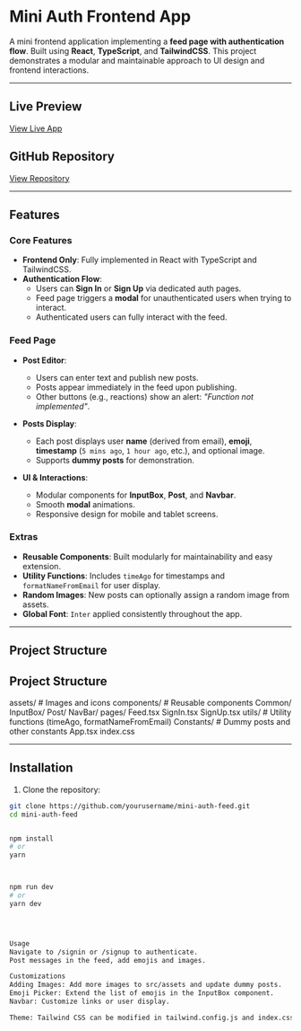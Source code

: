 # Mini Auth Frontend App

A mini frontend application implementing a **feed page with authentication flow**. Built using **React**, **TypeScript**, and **TailwindCSS**. This project demonstrates a modular and maintainable approach to UI design and frontend interactions.

---

## Live Preview

[View Live App](https://mini-auth-gamma.vercel.app/)

## GitHub Repository

[View Repository](https://github.com/your-username/mini-auth)

---

## Features

### Core Features

- **Frontend Only**: Fully implemented in React with TypeScript and TailwindCSS.
- **Authentication Flow**:
  - Users can **Sign In** or **Sign Up** via dedicated auth pages.
  - Feed page triggers a **modal** for unauthenticated users when trying to interact.
  - Authenticated users can fully interact with the feed.

### Feed Page

- **Post Editor**:
  - Users can enter text and publish new posts.
  - Posts appear immediately in the feed upon publishing.
  - Other buttons (e.g., reactions) show an alert: *"Function not implemented"*.

- **Posts Display**:
  - Each post displays user **name** (derived from email), **emoji**, **timestamp** (`5 mins ago`, `1 hour ago`, etc.), and optional image.
  - Supports **dummy posts** for demonstration.

- **UI & Interactions**:
  - Modular components for **InputBox**, **Post**, and **Navbar**.
  - Smooth **modal** animations.
  - Responsive design for mobile and tablet screens.

### Extras

- **Reusable Components**: Built modularly for maintainability and easy extension.
- **Utility Functions**: Includes `timeAgo` for timestamps and `formatNameFromEmail` for user display.
- **Random Images**: New posts can optionally assign a random image from assets.
- **Global Font**: `Inter` applied consistently throughout the app.

---

## Project Structure



## Project Structure



assets/           # Images and icons
components/       # Reusable components
  Common/
    InputBox/
    Post/
  NavBar/
pages/
  Feed.tsx
  SignIn.tsx
  SignUp.tsx
utils/            # Utility functions (timeAgo, formatNameFromEmail)
Constants/        # Dummy posts and other constants
App.tsx
index.css






---

## Installation

1. Clone the repository:

```bash
git clone https://github.com/yourusername/mini-auth-feed.git
cd mini-auth-feed


npm install
# or
yarn



npm run dev
# or
yarn dev




Usage
Navigate to /signin or /signup to authenticate.
Post messages in the feed, add emojis and images.

Customizations
Adding Images: Add more images to src/assets and update dummy posts.
Emoji Picker: Extend the list of emojis in the InputBox component.
Navbar: Customize links or user display.

Theme: Tailwind CSS can be modified in tailwind.config.js and index.css
